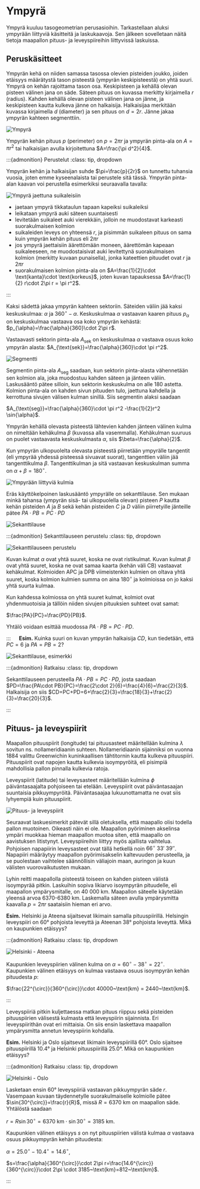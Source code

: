 # Ympyrä

Ympyrä kuuluu tasogeometrian perusasioihin. Tarkastellaan aluksi ympyrään liittyviä käsitteitä ja laskukaavoja. Sen jälkeen sovelletaan näitä tietoja maapallon pituus- ja leveyspiireihin liittyvissä laskuissa.

## Peruskäsitteet

Ympyrän kehä on niiden samassa tasossa olevien pisteiden joukko, joiden etäisyys määrätystä tason pisteestä (ympyrän keskipisteestä) on yhtä suuri. Ympyrä on kehän rajoittama tason osa. Keskipisteen ja kehällä olevan pisteen välinen jana on säde. Säteen pituus on kuvassa merkitty kirjaimella $r$ (radius). Kahden kehällä olevan pisteen välinen jana on jänne, ja keskipisteen kautta kulkeva jänne on halkaisija. Halkaisijaa merkitään kuvassa kirjaimella $d$ (diameter) ja sen pituus on $d=2r$. Jänne jakaa ympyrän kahteen segmenttiin.

![Ympyrä](ympyra.png "Ympyrä")

Ympyrän kehän pituus $p$ (perimeter) on $p=2\pi r$ ja ympyrän pinta-ala on $A=\pi r^2$ tai halkaisijan avulla kirjoitettuna $A=\frac{\pi d^2}{4}$.

:::{admonition} Perustelut
:class: tip, dropdown

Ympyrän kehän ja halkaisijan suhde $\pi=\frac{p}{2r}$ on tunnettu tuhansia vuosia, joten emme kyseenalaista tai perustele sitä tässä. Ympyrän pinta-alan kaavan voi perustella esimerkiksi seuraavalla tavalla:

![Ympyrä jaettuna suikaleisiin](ympyra_tikkataulu.png "Ympyrä tikkatauluna")

- jaetaan ympyrä tikkataulun tapaan kapeiksi suikaleiksi
- leikataan ympyrä auki säteen suuntaisesti
- levitetään suikaleet auki vierekkäin, jolloin ne muodostavat karkeasti suorakulmaisen kolmion
- suikaleiden leveys on yhteensä $r$, ja pisimmän suikaleen pituus on sama kuin ympyrän kehän pituus eli $2\pi r$
- jos ympyrä jaettaisiin äärettömään moneen, äärettömän kapeaan suikaleeseen, ne muodostaisivat auki levitettynä suorakulmaisen kolmion (merkitty kuvaan punaisella), jonka kateettien pituudet ovat $r$ ja $2\pi r$
- suorakulmaisen kolmion pinta-ala on $A=\frac{1}{2}\cdot \text{kanta}\cdot \text{korkeus}$, joten kuvan tapauksessa $A=\frac{1}{2} r\cdot 2\pi r = \pi r^2$.

:::

Kaksi sädettä jakaa ympyrän kahteen sektoriin. Säteiden väliin jää kaksi keskuskulmaa: $\alpha$ ja $360^{\circ}-\alpha$. Keskuskulmaa $\alpha$ vastaavan kaaren pituus $p_{\alpha}$ on keskuskulmaa vastaava osa koko ympyrän kehästä: $p_{\alpha}=\frac{\alpha}{360}\cdot 2\pi r$.

Vastaavasti sektorin pinta-ala $A_{\text{sek}}$ on keskuskulmaa $\alpha$ vastaava osuus koko ympyrän alasta: $A_{\text{sek}}=\frac{\alpha}{360}\cdot \pi r^2$.

![Segmentti](segmentti.png "Segmentti")

Segmentin pinta-ala $A_{\text{seg}}$ saadaan, kun sektorin pinta-alasta vähennetään sen kolmion ala, joka muodostuu kahden säteen ja jänteen väliin. Laskusääntö pätee silloin, kun sektorin keskuskulma on alle 180 astetta. Kolmion pinta-ala on kahden sivun pituuden tulo, jaettuna kahdella ja kerrottuna sivujen välisen kulman sinillä. Siis segmentin alaksi saadaan

$A_{\text{seg}}=\frac{\alpha}{360}\cdot \pi r^2 -\frac{1}{2}r^2 \sin{\alpha}$.

Ympyrän kehällä olevasta pisteestä lähtevien kahden jänteen välinen kulma on nimeltään kehäkulma $\beta$ (kuvassa alla vasemmalla). Kehäkulman suuruus on puolet vastaavasta keskuskulmasta $\alpha$, siis $\beta=\frac{\alpha}{2}$.

Kun ympyrän ulkopuolelta olevasta pisteestä piirretään ympyrälle tangentit (eli ympyrää yhdessä pisteessä sivuavat suorat), tangenttien väliin jää tangenttikulma $\beta$. Tangenttikulman ja sitä vastaavan keskuskulman summa on $\alpha+\beta=180^{\circ}$.

![Ympyrään liittyviä kulmia](ympyra_kulmat.png "Keskuskulma, kehäkulma ja tangenttikulma")

Eräs käyttökelpoinen laskusääntö ympyrälle on sekanttilause. Sen mukaan minkä tahansa (ympyrän sisä- tai ulkopuolella olevan) pisteen $P$ kautta kehän pisteiden $A$ ja $B$ sekä kehän pisteiden $C$ ja $D$ väliin piirretyille jänteille pätee $PA\cdot PB=PC\cdot PD$

![Sekanttilause](sekanttilause.png "Sekanttilause")

:::{admonition} Sekanttilauseen perustelu
:class: tip, dropdown

![Sekanttilauseen perustelu](sekanttilause_perustelu.png "Sekanttilauseen perustelu")

Kuvan kulmat $\alpha$ ovat yhtä suuret, koska ne ovat ristikulmat. Kuvan kulmat $\beta$ ovat yhtä suuret, koska ne ovat samaa kaarta (kehän väli CB) vastaavat kehäkulmat. Kolmioiden APC ja DPB viimeistenkin kulmien on oltava yhtä suuret, koska kolmion kulmien summa on aina $180^{\circ}$ ja kolmioissa on jo kaksi yhtä suurta kulmaa. 

Kun kahdessa kolmiossa on yhtä suuret kulmat, kolmiot ovat yhdenmuotoisia ja tällöin niiden sivujen pituuksien suhteet ovat samat: 

$\frac{PA}{PC}=\frac{PD}{PB}$.

Yhtälö voidaan esittää muodossa $PA\cdot PB = PC \cdot PD$.

:::
 
**Esim.** Kuinka suuri on kuvan ympyrän halkaisija $CD$, kun tiedetään, että $PC=6$ ja $PA=PB=2$?

![Sekanttilause, esimerkki](sekanttilause_esim.png "Sekanttilause, esimerkki")

:::{admonition} Ratkaisu
:class: tip, dropdown

Sekanttilauseen perusteella $PA\cdot PB=PC\cdot PD$, josta saadaan $PD=\frac{PA\cdot PB}{PC}=\frac{2\cdot 2}{6}=\frac{4}{6}=\frac{2}{3}$. Halkaisija on siis $CD=PC+PD=6+\frac{2}{3}=\frac{18}{3}+\frac{2}{3}=\frac{20}{3}$.

:::

## Pituus- ja leveyspiirit

Maapallon pituuspiirit (longitude) tai pituusasteet määritellään kulmina $\lambda$ sovitun ns. nollameridiaanin suhteen. Nollameridiaanin sijainniksi on vuonna 1884 valittu Greenwichin kuninkaallisen tähtitornin kautta kulkeva pituuspiiri. Pituuspiirit ovat napojen kautta kulkevia isoympyröitä, eli pisimpiä mahdollisia pallon pinnalla kulkevia ratoja.

Leveyspiirit (latitude) tai leveysasteet määritellään kulmina $\phi$ päiväntasaajalta pohjoiseen tai etelään. Leveyspiirit ovat päiväntasaajan suuntaisia pikkuympyröitä. Päiväntasaajaa lukuunottamatta ne ovat siis lyhyempiä kuin pituuspiirit. 

![Pituus- ja leveyspiirit](pituus_leveys.png "Pituus- ja leveyspiirit")

Seuraavat laskuesimerkit pätevät sillä oletuksella, että maapallo olisi todella pallon muotoinen. Oikeasti näin ei ole. Maapallon pyöriminen akselinsa ympäri muokkaa hieman maapallon muotoa siten, että maapallo on aavistuksen litistynyt. Leveyspiireihin liittyy myös ajallista vaihtelua. Pohjoisen napapiirin leveysasteet ovat tällä hetkellä noin $66^{\circ}~33'~39''$. Napapiiri määräytyy maapallon pyörimisakselin kaltevuuden perusteella, ja se puolestaan vaihtelee säännöllisin väliajoin maan, auringon ja kuun välisten vuorovaikutusten mukaan.

Lyhin reitti maapallolla pisteestä toiseen on kahden pisteen välistä isoympyrää pitkin. Laskuihin sopiva likiarvo isoympyrän pituudelle, eli maapallon ympärysmitalle, on 40 000 km. Maapallon säteelle käytetään yleensä arvoa 6370-6380 km. Laskemalla säteen avulla ympärysmitta kaavalla $p=2 \pi r$ saataisiin hieman eri arvo. 

**Esim.** Helsinki ja Ateena sijaitsevat likimain samalla pituuspiirillä. Helsingin leveyspiiri on 60° pohjoista leveyttä ja Ateenan 38° pohjoista leveyttä. Mikä on kaupunkien etäisyys?

:::{admonition} Ratkaisu
:class: tip, dropdown

![Helsinki - Ateena](hki_ateena.png "Matka pituuspiiriä pitkin")

Kaupunkien leveyspiirien välinen kulma on $\alpha=60^{\circ}-38^{\circ}=22^{\circ}$. Kaupunkien välinen etäisyys on kulmaa vastaava osuus isoympyrän kehän pituudesta $p$:

$\frac{22^{\circ}}{360^{\circ}}\cdot 40000~\text{km} = 2440~\text{km}$.

:::

Leveyspiiriä pitkin kuljettaessa matkan pituus riippuu sekä pisteiden pituuspiirien välisestä kulmasta että leveyspiirin sijainnista. Eri leveyspiirithän ovat eri mittaisia. On siis ensin laskettava maapallon ympärysmitta annetun leveyspiirin kohdalla.

**Esim.** Helsinki ja Oslo sijaitsevat likimain leveyspiirillä 60°. Oslo sijaitsee pituuspiirillä 10.4° ja Helsinki pituuspiirillä 25.0°. Mikä on kaupunkien etäisyys?

:::{admonition} Ratkaisu
:class: tip, dropdown

![Helsinki - Oslo](hki_oslo.png "Matka leveyspiiriä pitkin")

Lasketaan ensin 60° leveyspiiriä vastaavan pikkuympyrän säde $r$. Vasempaan kuvaan täydennetylle suorakulmaiselle kolmiolle pätee $\sin{30^{\circ}}=\frac{r}{R}$, missä $R=6370~\text{km}$ on maapallon säde. Yhtälöstä saadaan 

$r=R \sin{30^{\circ}}= 6370~\text{km} \cdot \sin{30^{\circ}}=3185~\text{km}$.

Kaupunkien välinen etäisyys $s$ on nyt pituuspiirien välistä kulmaa $\alpha$ vastaava osuus pikkuympyrän kehän pituudesta:

$\alpha=25.0^{\circ}-10.4^{\circ}=14.6^{\circ}$,

$s=\frac{\alpha}{360^{\circ}}\cdot 2\pi r=\frac{14.6^{\circ}}{360^{\circ}}\cdot 2\pi \cdot 3185~\text{km}=812~\text{km}$.

:::
